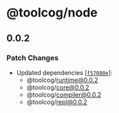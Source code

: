 # @toolcog/node

## 0.0.2

### Patch Changes

- Updated dependencies [[`f57080e`](https://github.com/toolcog/toolcog/commit/f57080e99a41fc8484ea46bd3c49a73cad01c996)]:
  - @toolcog/runtime@0.0.2
  - @toolcog/core@0.0.2
  - @toolcog/compiler@0.0.2
  - @toolcog/repl@0.0.2
